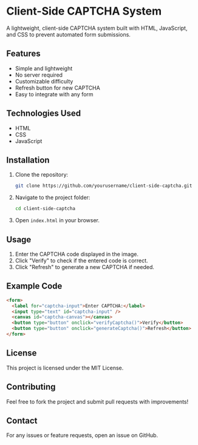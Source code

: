 # Client-Side CAPTCHA System

A lightweight, client-side CAPTCHA system built with HTML, JavaScript, and CSS to prevent automated form submissions.

## Features
- Simple and lightweight
- No server required
- Customizable difficulty
- Refresh button for new CAPTCHA
- Easy to integrate with any form

## Technologies Used
- HTML
- CSS
- JavaScript

## Installation
1. Clone the repository:
   ```sh
   git clone https://github.com/yourusername/client-side-captcha.git
   ```
2. Navigate to the project folder:
   ```sh
   cd client-side-captcha
   ```
3. Open `index.html` in your browser.

## Usage
1. Enter the CAPTCHA code displayed in the image.
2. Click "Verify" to check if the entered code is correct.
3. Click "Refresh" to generate a new CAPTCHA if needed.

## Example Code
```html
<form>
  <label for="captcha-input">Enter CAPTCHA:</label>
  <input type="text" id="captcha-input" />
  <canvas id="captcha-canvas"></canvas>
  <button type="button" onclick="verifyCaptcha()">Verify</button>
  <button type="button" onclick="generateCaptcha()">Refresh</button>
</form>
```

## License
This project is licensed under the MIT License.

## Contributing
Feel free to fork the project and submit pull requests with improvements!

## Contact
For any issues or feature requests, open an issue on GitHub.

